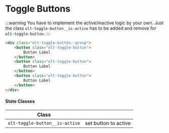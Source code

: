 # Toggle Buttons

:::warning
You have to implement the active/inactive logic by your own. Just the class `olt-toggle-button__is-active` has to be added 
and remove for `olt-toggle-button`.
:::

<toggle-buttons></toggle-buttons>

````html
<div class="olt-toggle-button--group">
    <button class="olt-toggle-button">
        Button Label
    </button>
    <button class="olt-toggle-button">
        Button Label
    </button>
    <button class="olt-toggle-button">
        Button Label
    </button>
</div>
````

#### State Classes 
| Class                                        |                                 |
| -------------------------------------------- | ------------------------------- |
| `olt-toggle-button__is-active`               | set button to active            |